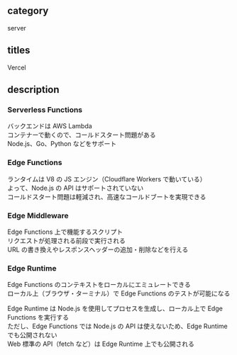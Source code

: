 ## category

server

## titles

Vercel

## description

### Serverless Functions

バックエンドは AWS Lambda  
コンテナーで動くので、コールドスタート問題がある  
Node.js、Go、Python などをサポート

### Edge Functions

ランタイムは V8 の JS エンジン（Cloudflare Workers で動いている）  
よって、Node.js の API はサポートされていない  
コールドスタート問題は軽減され、高速なコールドブートを実現できる

### Edge Middleware

Edge Functions 上で機能するスクリプト  
リクエストが処理される前段で実行される  
URL の書き換えやレスポンスヘッダーの追加・削除などを行える

### Edge Runtime

Edge Functions のコンテキストをローカルにエミュレートできる  
ローカル上（ブラウザ・ターミナル）で Edge Functions のテストが可能になる

Edge Runtime は Node.js を使用してプロセスを生成し、ローカル上で Edge Functions を実行する  
ただし、Edge Functions では Node.js の API は使えないため、Edge Runtime でも公開されない  
Web 標準の API（fetch など）は Edge Runtime 上でも公開される
